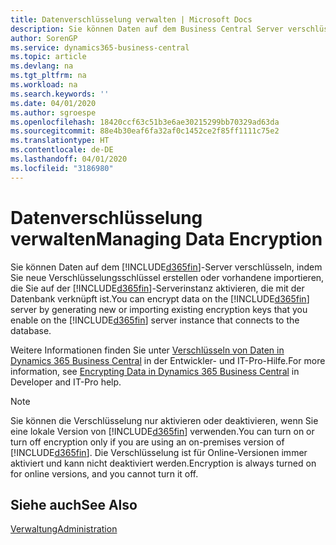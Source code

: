 ```yaml
---
title: Datenverschlüsselung verwalten | Microsoft Docs
description: Sie können Daten auf dem Business Central Server verschlüsseln, indem Sie neue Verschlüsselungsschlüssel erstellen oder vorhandene importieren, die Sie auf dem Server ausführen.
author: SorenGP
ms.service: dynamics365-business-central
ms.topic: article
ms.devlang: na
ms.tgt_pltfrm: na
ms.workload: na
ms.search.keywords: ''
ms.date: 04/01/2020
ms.author: sgroespe
ms.openlocfilehash: 18420ccf63c51b3e6ae30215299bb70329ad63da
ms.sourcegitcommit: 88e4b30eaf6fa32af0c1452ce2f85ff1111c75e2
ms.translationtype: HT
ms.contentlocale: de-DE
ms.lasthandoff: 04/01/2020
ms.locfileid: "3186980"
---
```

# <a name="managing-data-encryption"></a><span data-ttu-id="b06f5-103">Datenverschlüsselung verwalten</span><span class="sxs-lookup"><span data-stu-id="b06f5-103">Managing Data Encryption</span></span>
<span data-ttu-id="b06f5-104">Sie können Daten auf dem [!INCLUDE[d365fin](includes/d365fin_md.md)]-Server verschlüsseln, indem Sie neue Verschlüsselungsschlüssel erstellen oder vorhandene importieren, die Sie auf der [!INCLUDE[d365fin](includes/d365fin_md.md)]-Serverinstanz aktivieren, die mit der Datenbank verknüpft ist.</span><span class="sxs-lookup"><span data-stu-id="b06f5-104">You can encrypt data on the [!INCLUDE[d365fin](includes/d365fin_md.md)] server by generating new or importing existing encryption keys that you enable on the [!INCLUDE[d365fin](includes/d365fin_md.md)] server instance that connects to the database.</span></span>

<span data-ttu-id="b06f5-105">Weitere Informationen finden Sie unter [Verschlüsseln von Daten in Dynamics 365 Business Central](/dynamics365/business-central/dev-itpro/developer/devenv-encrypting-data) in der Entwickler- und IT-Pro-Hilfe.</span><span class="sxs-lookup"><span data-stu-id="b06f5-105">For more information, see [Encrypting Data in Dynamics 365 Business Central](/dynamics365/business-central/dev-itpro/developer/devenv-encrypting-data) in Developer and IT-Pro help.</span></span>

> [!Note]
> <span data-ttu-id="b06f5-106">Sie können die Verschlüsselung nur aktivieren oder deaktivieren, wenn Sie eine lokale Version von [!INCLUDE[d365fin](includes/d365fin_md.md)] verwenden.</span><span class="sxs-lookup"><span data-stu-id="b06f5-106">You can turn on or turn off encryption only if you are using an on-premises version of [!INCLUDE[d365fin](includes/d365fin_md.md)].</span></span> <span data-ttu-id="b06f5-107">Die Verschlüsselung ist für Online-Versionen immer aktiviert und kann nicht deaktiviert werden.</span><span class="sxs-lookup"><span data-stu-id="b06f5-107">Encryption is always turned on for online versions, and you cannot turn it off.</span></span>

## <a name="see-also"></a><span data-ttu-id="b06f5-108">Siehe auch</span><span class="sxs-lookup"><span data-stu-id="b06f5-108">See Also</span></span>  
[<span data-ttu-id="b06f5-109">Verwaltung</span><span class="sxs-lookup"><span data-stu-id="b06f5-109">Administration</span></span>](admin-setup-and-administration.md)

